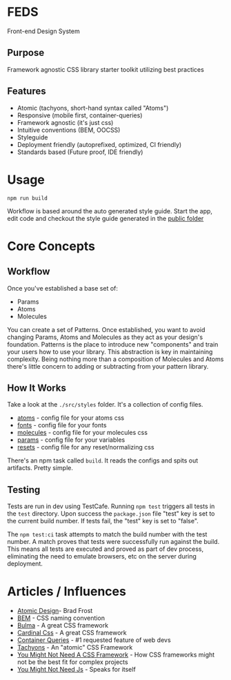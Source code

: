 # FEDS

Front-end Design System

## Purpose

Framework agnostic CSS library starter toolkit utilizing best practices

## Features

- Atomic (tachyons, short-hand syntax called "Atoms")
- Responsive (mobile first, container-queries)
- Framework agnostic (it's just css)
- Intuitive conventions (BEM, OOCSS)
- Styleguide
- Deployment friendly (autoprefixed, optimized, CI friendly)
- Standards based (Future proof, IDE friendly)

# Usage

    npm run build

Workflow is based around the auto generated style guide. Start the app, edit code and checkout the style guide generated in the [public folder](./public)

# Core Concepts

## Workflow

Once you've established a base set of:

- Params
- Atoms
- Molecules

You can create a set of Patterns. Once established, you want to avoid changing Params, Atoms and Molecules as they act as your design's foundation. Patterns is the place to introduce new "components" and train your users how to use your library. This abstraction is key in maintaining complexity. Being nothing more than a composition of Molecules and Atoms there's little concern to adding or subtracting from your pattern library.

## How It Works

Take a look at the `./src/styles` folder. It's a collection of config files.

- [atoms](./themes/base/atoms.json) - config file for your atoms css
- [fonts](./themes/base/fonts.json) - config file for your fonts
- [molecules](./themes/base/molecules.json) - config file for your molecules css
- [params](./themes/base/params.json) - config file for your variables
- [resets](./themes/base/resets.json) - config file for any reset/normalizing css

There's an npm task called `build`. It reads the configs and spits out artifacts. Pretty simple.

## Testing

Tests are run in dev using TestCafe. Running `npm test` triggers all tests in the `test` directory. Upon success the `package.json` file "test" key is set to the current build number. If tests fail, the "test" key is set to "false".

The `npm test:ci` task attempts to match the build number with the test number. A match proves that tests were successfully run against the build. This means all tests are executed and proved as part of dev process, eliminating the need to emulate browsers, etc on the server during deployment.

# Articles / Influences

- [Atomic Design](http://bradfrost.com/blog/post/atomic-web-design/)- Brad Frost
- [BEM](http://getbem.com/) - CSS naming convention
- [Bulma](https://bulma.io/) - A great CSS framework
- [Cardinal Css](http://cardinalcss.com/) - A great CSS framework
- [Container Queries](https://ethanmarcotte.com/wrote/on-container-queries/) - #1 requested feature of web devs
- [Tachyons](http://tachyons.io/) - An "atomic" CSS Framework
- [You Might Not Need A CSS Framework](https://hacks.mozilla.org/2016/04/you-might-not-need-a-css-framework/) - How CSS frameworks might not be the best fit for complex projects
- [You Might Not Need Js](http://youmightnotneedjs.com/) - Speaks for itself
